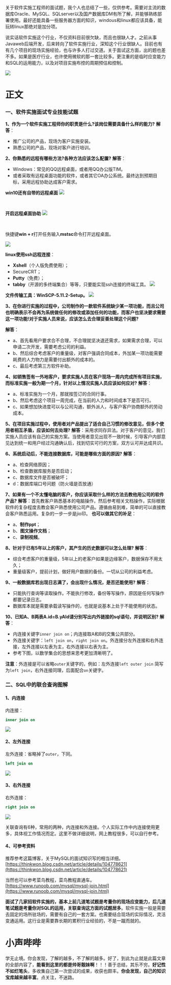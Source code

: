 ﻿﻿﻿关于软件实施工程师的面试题，我个人也总结了一些，仅供参考。需要对主流的数据库Oracle、MySQL、SQLserver以及国产数据库DM有所了解，并能够熟练部署使用。最好还能具备一些服务器方面的知识，windous和linux都应该具备，能玩转linux那绝对是加分项。

说实话软件实施这个行业，不仅资料目前很欠缺，而且也很缺人才。之前从事Javaweb后端开发，后来转向了软件实施行业，深知这个行业很缺人。目前也有有几个项目的现场实施经验，也与许多人打过交道。关于面试这方面，出的题也差不多。如果是医疗行业，也许使用微软的那一套比较多。更注重的是临时应变能力和SQL的运用能力，以及对项目实施布控的周期预估和控制。

![](https://gitee.com/dywangk/img/raw/master/images/%E8%BD%AF%E4%BB%B6%E5%AE%9E%E6%96%BD%E5%A4%B4%E5%9B%BE_proc.jpg)

# 正文

### 一、软件实施面试专业技能试题

**1、作为一个软件实施工程师你的职责是什么?该岗位需要具备什么样的能力?**
**解答**：

- 推广公司的产品，现场为客户实施安装。
- 熟悉公司的产品，现场对客户进行培训。

**2、你熟悉的远程有哪些方法?各种方法应该怎么配置?**
**解答**：

- Windows：常见的QQ远程桌面，或者用QQ办公版TIM。
- 或者采取有远程桌面功能的软件，或者其它OA办公系统。最终达到预期目标，采用远程协助达成客户需求。

**win10还有自带的远程桌面**
![](https://gitee.com/dywangk/img/raw/master/images/Windows%E8%AE%BE%E7%BD%AE%E8%BF%9C%E7%A8%8B%E6%A1%8C%E9%9D%A2.jpg)

<br/>

**开启远程桌面协助**
![](https://gitee.com/dywangk/img/raw/master/images/%E5%BC%80%E5%90%AF%E8%BF%9C%E7%A8%8B%E6%A1%8C%E9%9D%A2%E5%8D%8F%E5%8A%A9_proc80.jpg)

<br/>

快捷键**win + r**打开任务输入**mstsc**命令打开远程桌面。

![](https://gitee.com/dywangk/img/raw/master/images/%E8%BF%9C%E7%A8%8B%E6%A1%8C%E9%9D%A2%E8%BF%9E%E6%8E%A5.jpg)

**linux使用ssh远程连接**：

- **Xshell**（个人版免费使用）；
- SecureCRT；
- **Putty**（免费）；
- **tabby**（开源的多终端集合）等等，只要能实现ssh连接的终端工具。
  ![](https://gitee.com/dywangk/img/raw/master/images/ssh%E5%B7%A5%E5%85%B7.png)

**文件传输工具：WinSCP-5.11.2-Setup。**
![](https://gitee.com/dywangk/img/raw/master/images/winSCP.png)


**3、在你进行实施的过程中，公司制作的一款软件系统缺少某一项功能，而且公司也明确表示不会再为系统做任何的修改或添加任何的功能，而客户也坚决要求需要这一项功能!对于实施人员来说，应该怎么去合理妥善处理这个问题?**

**解答**：

- a、首先看用户要求合不合理，不合理就坚决退还需求，如果需求合理，可以申请二次开发，需要考虑公司的利益。
- b、然后综合考虑客户的重量级，对客户强调合同成本，外加某一项功能需要耗费的人力物力是需要付出额外的成本的。
- c、最后考虑第三方软件补助。

**4、如销售签有一外地客户，要求实施人员在客户现场一周内完成所有项目实施，而标准实施一般为期一个月，针对以上情况实施人员应该如何应对?**
**解答**：

- a、标准实施为一个月，那就按签订的合同行事。
- b、然后考虑这个项目一周完成，在当前的人力和时间成本下是否可行。
- c、如果想加快进度可以与公司沟通，额外派人，与客户客户协商额外的劳动成本。


**5、在项目实施过程中，使用者对产品提出了适合自己习惯的修改意见，但多个使用者相互矛盾，应该如何去处理?**
**解答**：采用求同存异法。对于客户的意见，我们实施人员应该有自己的实施方案。当使用者意见出现不一致时候，引导客户内部意见达到统一和用户经过沟通确认后，找到切实可行的方案，双方认可并达成共识。

**6、系统启动后，不能连接数据库，可能是哪些方面的原因?**
**解答**：

- a、检查网络原因；
- b、检查数据库服务是否启动；
- c、数据库文件是否被破坏；
- d：数据库端口号问题（防火墙是否放通）

**7、如果有一个不太懂电脑的客户，你应该采取什么样的方法去教他用公司的软件产品?**
**解答**：首先教客户熟悉基本的电脑操作，然后参考相关文档操作，实际根据软件的复杂程度去教会客户熟悉使用公司产品。遵循由易到难，简单的可以直接教会客户熟悉运用。复杂的一步一步是jio印。
**也可以做其它的补足**：

- a、**制作ppt**；
- b、**图文操作文档**；
- c、**录制视频**。

**8、针对于已有5年以上的客户，其产生的历史数据可以怎么处理?**
**解答**：

- 综合考虑客户的重量级，5年以上的老客户如果是边缘客户，数据保存不用太久；
- 重量级客户，提前计划，做好用户数据的备份。一切从公司的利益考虑。

**9、一般数据库若出现日志满了，会出现什么情况，是否还能使用?**
**解答**：

- 只能执行查询等读取操作。不能执行修改，备份等写操作，原因是任何写操作都要记录日志。
- 数据库本就是需要承载读写操作的，也就是说基本上处于不能使用的状态。

**10、已知A、B两表A.id=B.yAId请分别写出内外链接的sql语句，并说明区别?**
**解答**：

- 内连接关键字`inner join on`；内连接取A和B的交集公共部分。
- 外连接关键字：`left join on`，`right join on`。外连接分左外连接和右外连接，左外连接以左表为主，右外连接以右表为主。
- 参考下图，以数学集合的思想来思考更加清晰明了。

**注意**：外连接是可以省略`outer`关键字的，例如：左外连接`left outer join` 简写为`left join`，右外连接同理，后面配合`on`关键字。

### 二、SQL中的联合查询图解
#### 1、内连接
内连接：
```sql
inner join on
```
![](https://gitee.com/dywangk/img/raw/master/images/%E5%B7%A6%E5%8F%B3%E8%A1%A8%E9%87%8D%E5%90%88%E9%83%A8%E5%88%86.jpg)
#### 2、左外连接
左外连接：省略掉了`outer`，下同。
```sql
left join on
```
![](https://gitee.com/dywangk/img/raw/master/images/%E5%B7%A6%E8%A1%A8%E4%B8%BA%E4%B8%BB.jpg)
#### 3、右外连接
右外连接：
```sql
right join on
```
![](https://gitee.com/dywangk/img/raw/master/images/%E5%8F%B3%E8%A1%A8%E4%B8%BA%E4%B8%BB.jpg)


关联查询有6种，常用的两种，内连接和外连接。个人实际工作中内连接使用更多，具体视工作情况而定。这里不做详细说明，网上教程很多，可以自行参考。

#### 4、可参考资料
推荐参考这篇博客，关于MySQL的面试知识写的相当详细。
[https://thinkwon.blog.csdn.net/article/details/104778621](https://thinkwon.blog.csdn.net/article/details/104778621)

当然也可以参考菜鸟教程，菜鸟教程直通车。
[https://www.runoob.com/mysql/mysql-join.html](https://www.runoob.com/mysql/mysql-join.html)

**面试了几家招软件实施的，基本上前几道笔试题是考量你的现场应变能力，后几道笔试题是考量你对SQL的运用，关联查询这方面的试题居多**。软件实施一般是需要去固定的场所驻场的，需要有自己的一套方案。也需要结合现场的实际情况，灵活变通运用。这行业是需要靠长期的累积行业经验的，不是一蹴而就的。




# 小声哔哔
学无止境。你会发现，了解的越多，不了解的越多。好了，到此为止就是此篇文章的全部内容了，**能看到这里的都是帅哥靓妹啊**！！！善于总结，其乐不穷。**好记性不如烂笔头**，多收集自己第一次尝试的成果，收获也颇丰。**你会发现，自己的知识宝库越来越丰富**。点关注，不迷路。
